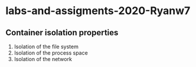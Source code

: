 # labs-and-assigments-2020-Ryanw7

## Container isolation properties

1. Isolation of the file system
1. Isolation of the process space
1. Isolation of the network
